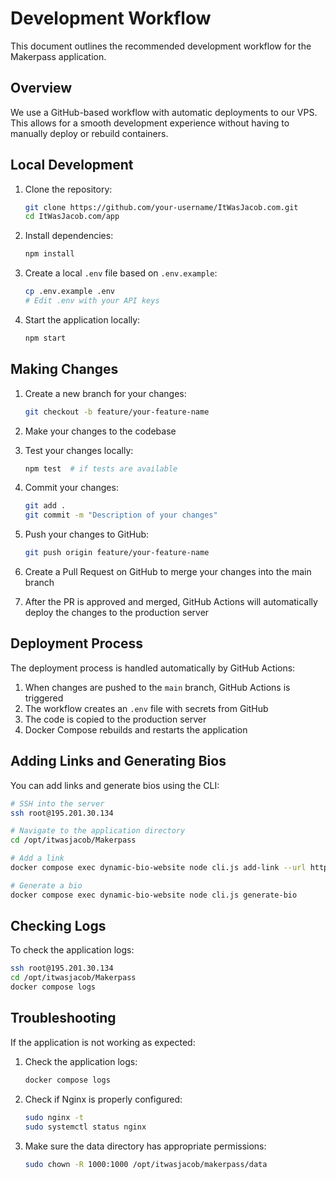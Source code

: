 # Development Workflow

This document outlines the recommended development workflow for the Makerpass application.

## Overview

We use a GitHub-based workflow with automatic deployments to our VPS. This allows for a smooth development experience without having to manually deploy or rebuild containers.

## Local Development

1. Clone the repository:
   ```bash
   git clone https://github.com/your-username/ItWasJacob.com.git
   cd ItWasJacob.com/app
   ```

2. Install dependencies:
   ```bash
   npm install
   ```

3. Create a local `.env` file based on `.env.example`:
   ```bash
   cp .env.example .env
   # Edit .env with your API keys
   ```

4. Start the application locally:
   ```bash
   npm start
   ```

## Making Changes

1. Create a new branch for your changes:
   ```bash
   git checkout -b feature/your-feature-name
   ```

2. Make your changes to the codebase

3. Test your changes locally:
   ```bash
   npm test  # if tests are available
   ```

4. Commit your changes:
   ```bash
   git add .
   git commit -m "Description of your changes"
   ```

5. Push your changes to GitHub:
   ```bash
   git push origin feature/your-feature-name
   ```

6. Create a Pull Request on GitHub to merge your changes into the main branch

7. After the PR is approved and merged, GitHub Actions will automatically deploy the changes to the production server

## Deployment Process

The deployment process is handled automatically by GitHub Actions:

1. When changes are pushed to the `main` branch, GitHub Actions is triggered
2. The workflow creates an `.env` file with secrets from GitHub
3. The code is copied to the production server
4. Docker Compose rebuilds and restarts the application

## Adding Links and Generating Bios

You can add links and generate bios using the CLI:

```bash
# SSH into the server
ssh root@195.201.30.134

# Navigate to the application directory
cd /opt/itwasjacob/Makerpass

# Add a link
docker compose exec dynamic-bio-website node cli.js add-link --url https://example.com --commentary "Description of this link"

# Generate a bio
docker compose exec dynamic-bio-website node cli.js generate-bio
```

## Checking Logs

To check the application logs:

```bash
ssh root@195.201.30.134
cd /opt/itwasjacob/Makerpass
docker compose logs
```

## Troubleshooting

If the application is not working as expected:

1. Check the application logs:
   ```bash
   docker compose logs
   ```

2. Check if Nginx is properly configured:
   ```bash
   sudo nginx -t
   sudo systemctl status nginx
   ```

3. Make sure the data directory has appropriate permissions:
   ```bash
   sudo chown -R 1000:1000 /opt/itwasjacob/makerpass/data
   ``` 